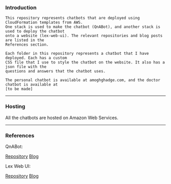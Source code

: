 ### Introduction
    This repository represents chatbots that are deployed using CloudFormation templates from AWS. 
    One stack is used to make the chatbot (QnABot), and another stack is used to deploy the chatbot 
    onto a website (lex-web-ui). The relevant repositories and blog posts are listed in the
    References section.

    Each folder in this repository represents a chatbot that I have deployed. Each has a custom
    CSS file that I use to style the chatbot on the website. It also has a json file with the
    questions and answers that the chatbot uses.

    The personal chatbot is available at amoghghadge.com, and the doctor chatbot is available at
    [to be made]
___________________________________________________________________________________________________

### Hosting
All the chatbots are hosted on Amazon Web Services.<br>

___________________________________________________________________________________________________

### References
QnABot: <br>

[Repository](https://github.com/aws-samples/aws-ai-qna-bot)
[Blog](https://aws.amazon.com/blogs/machine-learning/creating-a-question-and-answer-bot-with-amazon-lex-and-amazon-alexa/)

Lex Web UI: <br>

[Repository](https://github.com/aws-samples/aws-lex-web-ui)
[Blog](https://aws.amazon.com/blogs/machine-learning/deploy-a-web-ui-for-your-chatbot/)